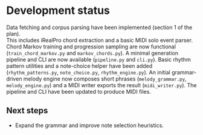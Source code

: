 # Development status

Data fetching and corpus parsing have been implemented (section 1 of the plan).\
This includes iRealPro chord extraction and a basic MIDI solo event parser.\
Chord Markov training and progression sampling are now functional (`train_chord_markov.py` and `markov_chords.py`).
A minimal generation pipeline and CLI are now available (`pipeline.py` and `cli.py`).
Basic rhythm pattern utilities and a note-choice helper have been added (`rhythm_patterns.py`, `note_choice.py`, `rhythm_engine.py`).
An initial grammar-driven melody engine now composes short phrases (`melody_grammar.py`, `melody_engine.py`) and a MIDI writer exports the result (`midi_writer.py`). The pipeline and CLI have been updated to produce MIDI files.

## Next steps

- Expand the grammar and improve note selection heuristics.
